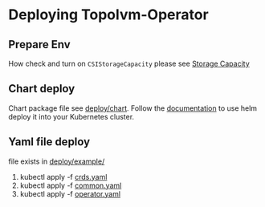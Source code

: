 Deploying Topolvm-Operator
=============

Prepare Env
----------
How check and turn on `CSIStorageCapacity` please see [Storage Capacity](https://kubernetes.io/docs/concepts/storage/storage-capacity/)

Chart deploy
-----------
Chart package file see [deploy/chart](../deploy/chart). Follow the [documentation](https://helm.sh/docs/intro/using_helm/) to use helm deploy it into your Kubernetes cluster.


Yaml file deploy
------------
file exists in [deploy/example/](../deploy/example)
1. kubectl apply -f [crds.yaml](../deploy/example/crds.yaml)
2. kubectl apply -f [common.yaml](../deploy/example/common.yaml)
3. kubectl apply -f [operator.yaml](../deploy/example/operator.yaml)



